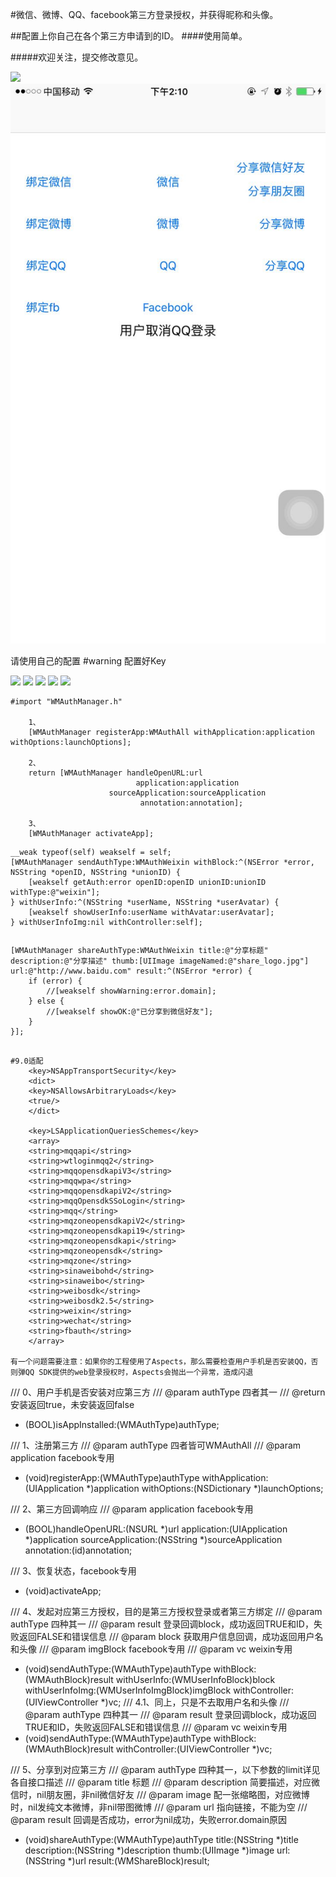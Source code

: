#微信、微博、QQ、facebook第三方登录授权，并获得昵称和头像。 

##配置上你自己在各个第三方申请到的ID。
####使用简单。

#####欢迎关注，提交修改意见。

![](./facebook.gif)
![](./1.jpg)

请使用自己的配置  #warning 配置好Key

![](./2.png)
![](./3.png)
![](./4.png)
![](./5.png)
![](./6.png)

```
#import "WMAuthManager.h"

    1、
	[WMAuthManager registerApp:WMAuthAll withApplication:application withOptions:launchOptions];
    
    2、
    return [WMAuthManager handleOpenURL:url
                            application:application
                      sourceApplication:sourceApplication
                             annotation:annotation];

    3、
    [WMAuthManager activateApp];

```
    __weak typeof(self) weakself = self;
    [WMAuthManager sendAuthType:WMAuthWeixin withBlock:^(NSError *error, NSString *openID, NSString *unionID) {
        [weakself getAuth:error openID:openID unionID:unionID withType:@"weixin"];
    } withUserInfo:^(NSString *userName, NSString *userAvatar) {
        [weakself showUserInfo:userName withAvatar:userAvatar];
    } withUserInfoImg:nil withController:self];

```

```
    [WMAuthManager shareAuthType:WMAuthWeixin title:@"分享标题" description:@"分享描述" thumb:[UIImage imageNamed:@"share_logo.jpg"] url:@"http://www.baidu.com" result:^(NSError *error) {
        if (error) {
            //[weakself showWarning:error.domain];
        } else {
            //[weakself showOK:@"已分享到微信好友"];
        }
    }];

```

#9.0适配
    <key>NSAppTransportSecurity</key>
    <dict>
    <key>NSAllowsArbitraryLoads</key>
    <true/>
    </dict>

    <key>LSApplicationQueriesSchemes</key>
    <array>
    <string>mqqapi</string>
    <string>wtloginmqq2</string>
    <string>mqqopensdkapiV3</string>
    <string>mqqwpa</string>
    <string>mqqopensdkapiV2</string>
    <string>mqqOpensdkSSoLogin</string>
    <string>mqq</string>
    <string>mqzoneopensdkapiV2</string>
    <string>mqzoneopensdkapi19</string>
    <string>mqzoneopensdkapi</string>
    <string>mqzoneopensdk</string>
    <string>mqzone</string>
    <string>sinaweibohd</string>
    <string>sinaweibo</string>
    <string>weibosdk</string>
    <string>weibosdk2.5</string>
    <string>weixin</string>
    <string>wechat</string>
    <string>fbauth</string>
    </array>

有一个问题需要注意：如果你的工程使用了Aspects，那么需要检查用户手机是否安装QQ，否则弹QQ SDK提供的web登录授权时，Aspects会抛出一个异常，造成闪退

```
///  0、用户手机是否安装对应第三方
///  @param authType 四者其一
///  @return 安装返回true，未安装返回false
+ (BOOL)isAppInstalled:(WMAuthType)authType;

///  1、注册第三方
///  @param authType      四者皆可WMAuthAll
///  @param application   facebook专用
+ (void)registerApp:(WMAuthType)authType
    withApplication:(UIApplication *)application
    withOptions:(NSDictionary *)launchOptions;

///  2、第三方回调响应
///  @param application     facebook专用
+ (BOOL)handleOpenURL:(NSURL *)url
          application:(UIApplication *)application
    sourceApplication:(NSString *)sourceApplication
           annotation:(id)annotation;

///  3、恢复状态，facebook专用
+ (void)activateApp;

///  4、发起对应第三方授权，目的是第三方授权登录或者第三方绑定
///  @param authType 四种其一
///  @param result   登录回调block，成功返回TRUE和ID，失败返回FALSE和错误信息
///  @param block    获取用户信息回调，成功返回用户名和头像
///  @param imgBlock facebook专用
///  @param vc       weixin专用
+ (void)sendAuthType:(WMAuthType)authType
           withBlock:(WMAuthBlock)result
        withUserInfo:(WMUserInfoBlock)block
     withUserInfoImg:(WMUserInfoImgBlock)imgBlock
      withController:(UIViewController *)vc;
///  4.1、同上，只是不去取用户名和头像
///  @param authType 四种其一
///  @param result   登录回调block，成功返回TRUE和ID，失败返回FALSE和错误信息
///  @param vc       weixin专用
+ (void)sendAuthType:(WMAuthType)authType
           withBlock:(WMAuthBlock)result
      withController:(UIViewController *)vc;

///  5、分享到对应第三方
///  @param authType    四种其一，以下参数的limit详见各自接口描述
///  @param title       标题
///  @param description 简要描述，对应微信时，nil朋友圈，非nil微信好友
///  @param image       配一张缩略图，对应微博时，nil发纯文本微博，非nil带图微博
///  @param url         指向链接，不能为空
///  @param result      回调是否成功，error为nil成功，失败error.domain原因
+ (void)shareAuthType:(WMAuthType)authType
                title:(NSString *)title
          description:(NSString *)description
                thumb:(UIImage *)image
                  url:(NSString *)url
               result:(WMShareBlock)result;

```